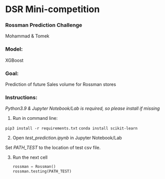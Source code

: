 # DSR Mini-competition

###  Rossman Prediction Challenge

Mohammad & Tomek



### Model:

XGBoost 



### Goal:

Prediction of future Sales volume for Rossman stores



### Instructions:

*Python3.9 & Jupyter Notebook/Lab is required, so please install if missing*

1. Run in command line:

`pip3 install -r requirements.txt` 
`conda install scikit-learn` 

2. Open *test_prediction.ipynb* in Jupyter Notebook/Lab

Set *PATH_TEST* to the location of test csv file.

3. Run the next cell

   ```python
   rossman = Rossman()
   rossman.testing(PATH_TEST)
   ```



  
